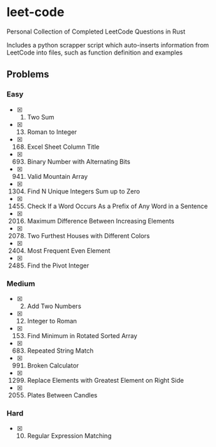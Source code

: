# leet-code

Personal Collection of Completed LeetCode Questions in Rust

Includes a python scrapper script which auto-inserts information from
LeetCode into files, such as function definition and examples

## Problems

### Easy

- [x] 1. Two Sum
- [x] 13. Roman to Integer
- [x] 168. Excel Sheet Column Title
- [x] 693. Binary Number with Alternating Bits
- [x] 941. Valid Mountain Array
- [x] 1304. Find N Unique Integers Sum up to Zero
- [x] 1455. Check If a Word Occurs As a Prefix of Any Word in a Sentence
- [x] 2016. Maximum Difference Between Increasing Elements
- [x] 2078. Two Furthest Houses with Different Colors
- [x] 2404. Most Frequent Even Element
- [x] 2485. Find the Pivot Integer

### Medium

- [x] 2. Add Two Numbers
- [x] 12. Integer to Roman
- [x] 153. Find Minimum in Rotated Sorted Array
- [x] 683. Repeated String Match
- [x] 991. Broken Calculator
- [x] 1299. Replace Elements with Greatest Element on Right Side
- [x] 2055. Plates Between Candles

### Hard

- [x] 10. Regular Expression Matching
